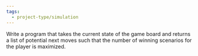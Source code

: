 ```yaml
---
tags:
  - project-type/simulation
---
```


Write a program that takes the current state of the game board and returns a list of potential next moves such that the number of winning scenarios for the player is maximized.

